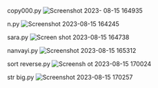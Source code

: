copy000.py
![Screenshot 2023-  08-15 164935](https://github.com/navidrezahadian/python.tamrin/assets/92804948/7de30dff-0621-4fd3-bf12-08584b0111c3)

n.py
![Screenshot 2023-08-15 164245](https://github.com/navidrezahadian/python.tamrin/assets/92804948/cf14541c-1459-4ddf-bad3-88d3eebfd0aa)

sara.py
![Screen  shot 2023-08-15 164738](https://github.com/navidrezahadian/python.tamrin/assets/92804948/bc029f0e-688c-4fbb-869a-730eba4e6c8c)

nanvayi.py
![Screenshot 2023-08-15 165312](https://github.com/navidrezahadian/python.tamrin/assets/92804948/6fca4940-d4df-49cf-82bb-9ca5afe4d185)

sort reverse.py
![Screensh   ot 2023-08-15 170024](https://github.com/navidrezahadian/python.tamrin/assets/92804948/d82654f8-bba6-4b79-b7e7-d7b89d8d76f9)

str big.py
![Screenshot 2023-08-15 170257](https://github.com/navidrezahadian/python.tamrin/assets/92804948/44eca0d3-43ab-45f3-b323-f5a56e42f0a6)
